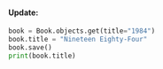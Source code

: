 #### **Update:**
```python
book = Book.objects.get(title="1984")
book.title = "Nineteen Eighty-Four"
book.save()
print(book.title)

